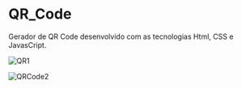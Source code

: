 # QR_Code
Gerador de QR Code desenvolvido com as tecnologias Html, CSS e JavasCript.


![QR1](https://github.com/RodrigoMachadodaSilva/QR_Code/assets/87843482/f583417f-5507-4e95-a1fa-0209b731da37)

![QRCode2](https://github.com/RodrigoMachadodaSilva/QR_Code/assets/87843482/4fc01b2d-8d5d-4a3c-97a4-2cd5cca686f2)
